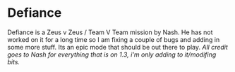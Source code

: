 # Defiance
Defiance is a Zeus v Zeus / Team V Team mission by Nash. He has not worked on it for a long time so I am fixing a couple of bugs and adding in some more stuff. Its an epic mode that should be out there to play. *All credit goes to Nash for everything that is on 1.3, i'm only adding to it/modifing bits.*
